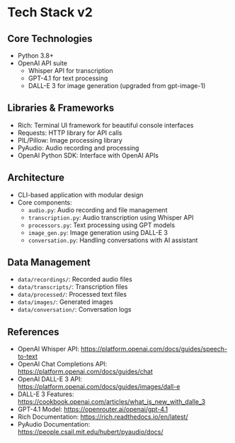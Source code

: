 # Tech Stack v2

## Core Technologies
- Python 3.8+
- OpenAI API suite
  - Whisper API for transcription
  - GPT-4.1 for text processing
  - DALL-E 3 for image generation (upgraded from gpt-image-1)

## Libraries & Frameworks
- Rich: Terminal UI framework for beautiful console interfaces
- Requests: HTTP library for API calls
- PIL/Pillow: Image processing library
- PyAudio: Audio recording and processing
- OpenAI Python SDK: Interface with OpenAI APIs

## Architecture
- CLI-based application with modular design
- Core components:
  - `audio.py`: Audio recording and file management
  - `transcription.py`: Audio transcription using Whisper API
  - `processors.py`: Text processing using GPT models
  - `image_gen.py`: Image generation using DALL-E 3
  - `conversation.py`: Handling conversations with AI assistant

## Data Management
- `data/recordings/`: Recorded audio files
- `data/transcripts/`: Transcription files
- `data/processed/`: Processed text files
- `data/images/`: Generated images
- `data/conversation/`: Conversation logs

## References
- OpenAI Whisper API: https://platform.openai.com/docs/guides/speech-to-text
- OpenAI Chat Completions API: https://platform.openai.com/docs/guides/chat
- OpenAI DALL-E 3 API: https://platform.openai.com/docs/guides/images/dall-e
- DALL-E 3 Features: https://cookbook.openai.com/articles/what_is_new_with_dalle_3
- GPT-4.1 Model: https://openrouter.ai/openai/gpt-4.1
- Rich Documentation: https://rich.readthedocs.io/en/latest/
- PyAudio Documentation: https://people.csail.mit.edu/hubert/pyaudio/docs/ 